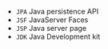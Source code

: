 
- `JPA` Java persistence API
- `JSF` JavaServer Faces
- `JSP` Java server page
- `JDK` Java Development kit
